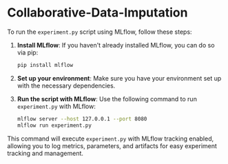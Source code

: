 # Collaborative-Data-Imputation

To run the `experiment.py` script using MLflow, follow these steps:

1. **Install MLflow**: If you haven't already installed MLflow, you can do so via pip:

    ```bash
    pip install mlflow
    ```

2. **Set up your environment**: Make sure you have your environment set up with the necessary dependencies.

3. **Run the script with MLflow**: Use the following command to run `experiment.py` with MLflow:

    ```bash
    mlflow server --host 127.0.0.1 --port 8080
    mlflow run experiment.py
    ```

This command will execute `experiment.py` with MLflow tracking enabled, allowing you to log metrics, parameters, and artifacts for easy experiment tracking and management.
